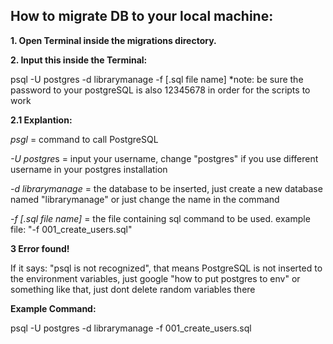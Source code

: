 ## How to migrate DB to your local machine:



**1. Open Terminal inside the migrations directory.**

**2. Input this inside the Terminal:** 

psql -U postgres -d librarymanage -f [.sql file name]
*note: be sure the password to your postgreSQL is also 12345678 in order for the scripts to work



**2.1 Explantion:**

*psgl* = command to call PostgreSQL

*-U postgre*s = input your username, change "postgres" if you use different username in your postgres installation

*-d librarymanage* = the database to be inserted, just create a new database named "librarymanage" or just change the name in the command

*-f \[.sql file name]* = the file containing sql command to be used. example file: "-f 001\_create\_users.sql"



**3 Error found!**

If it says: "psql is not recognized", that means PostgreSQL is not inserted to the environment variables, just google "how to put postgres to env" or something like that, just dont delete random variables there



**Example Command:**

psql -U postgres -d librarymanage -f 001\_create\_users.sql

